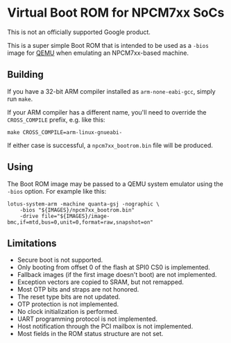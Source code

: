 # Virtual Boot ROM for NPCM7xx SoCs

This is not an officially supported Google product.

This is a super simple Boot ROM that is intended to be used as a `-bios` image
for [QEMU](http://www.qemu.org/) when emulating an NPCM7xx-based machine.

## Building

If you have a 32-bit ARM compiler installed as `arm-none-eabi-gcc`, simply run
`make`.

If your ARM compiler has a different name, you'll need to override the
`CROSS_COMPILE` prefix, e.g. like this:

```
make CROSS_COMPILE=arm-linux-gnueabi-
```

If either case is successful, a `npcm7xx_bootrom.bin` file will be produced.

## Using

The Boot ROM image may be passed to a QEMU system emulator using the `-bios` option. For example like this:

```
lotus-system-arm -machine quanta-gsj -nographic \
    -bios "${IMAGES}/npcm7xx_bootrom.bin"
    -drive file="${IMAGES}/image-bmc,if=mtd,bus=0,unit=0,format=raw,snapshot=on"
```

## Limitations

*   Secure boot is not supported.
*   Only booting from offset 0 of the flash at SPI0 CS0 is implemented.
*   Fallback images (if the first image doesn't boot) are not implemented.
*   Exception vectors are copied to SRAM, but not remapped.
*   Most OTP bits and straps are not honored.
*   The reset type bits are not updated.
*   OTP protection is not implemented.
*   No clock initialization is performed.
*   UART programming protocol is not implemented.
*   Host notification through the PCI mailbox is not implemented.
*   Most fields in the ROM status structure are not set.
